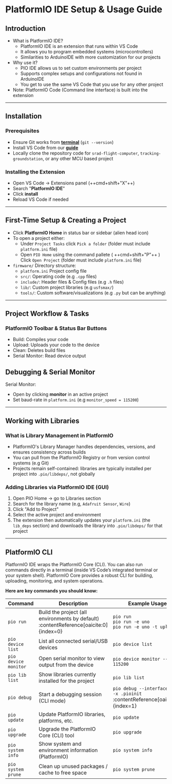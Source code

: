 # PlatformIO IDE Setup & Usage Guide

## **Introduction**

-   What is PlatformIO IDE?
    -   PlatformIO IDE is an extension that runs within VS Code
    -   It allows you to program embedded systems (microcontrollers)
    -   Similarities to ArduinoIDE with more customization for our projects
-   Why use it?
    -   PIO IDE allows us to set custom environments per project
    -   Supports complex setups and configurations not found in ArduinoIDE
    -   You get to use the same VS Code that you use for any other project
-   Note: PlatformIO Code (Command line interface) is built into the extension

---

## **Installation**

### Prerequisites

-   Ensure Git works from **[terminal](terminal.md)** (`git --version`)
-   Install VS Code from our **[guide](vscode.md)**
-   Locally clone the repository code for `srad-flight-computer`, `tracking-groundstation`, or any other MCU based project

### Installing the Extension

-   Open VS Code → Extensions panel (++cmd+shift+"X"++)
-   Search "**PlatformIO IDE**"
-   Click **install**
-   Reload VS Code if needed

---

## **First-Time Setup & Creating a Project**

-   Click **PlatformIO Home** in status bar or sidebar (alien head icon)
-   To open a project either:
    -   Under `Project Tasks` click `Pick a folder` (folder must include `platform.ini` file)
    -   Open `PIO Home` using the command pallete ( ++cmd+shift+"P"++ ) Click `Open Project` (folder must include `platform.ini` file)
-   `firmware/` Directory structure:
    -   `platform.ini` Project config file
    -   `src/`: Operating code (e.g `.cpp` files)
    -   `include/`: Header files & Config files (e.g `.h` files)
    -   `lib/`: Custom project libraries (e.g `usfsmax/`)
    -   `tools/`: Custom software/visualizations (e.g `.py` but can be anything)

---

## **Project Workflow & Tasks**

### PlatformIO Toolbar & Status Bar Buttons

-   Build: Compiles your code
-   Upload: Uploads your code to the device
-   Clean: Deletes build files
-   Serial Monitor: Read device output

## Debugging & Serial Monitor

Serial Monitor:

-   Open by clicking **monitor** in an active project
-   Set baud-rate in `platform.ini` (e.g `monitor_speed = 115200`)

---

## **Working with Libraries**

### What is Library Management in PlatformIO

-   PlatformIO's Library Manager handles dependencies, versions, and ensures consistency across builds
-   You can pull from the PlatformIO Registry or from version control systems (e.g Git)
-   Projects remain self-contained: libraries are typically installed per project into `.pio/libdeps/`, not globally

### Adding Libraries via PlatformIO IDE (GUI)

1. Open PIO Home → go to Libraries section
2. Search for the library name (e.g, `Adafruit Sensor`, `Wire`)
3. Click "Add to Project"
4. Select the active project and environment
5. The extension then automatically updates your `platform.ini` (the `lib_deps` section) and downloads the library into `.pio/libdeps/` for that project

---

## **PlatformIO CLI**

PlatformIO IDE wraps the PlatformIO Core (CLI). You can also run commands directly in a terminal (inside VS Code’s integrated terminal or your system shell). PlatformIO Core provides a robust CLI for building, uploading, monitoring, and system operations.

**Here are key commands you should know:**

| Command              | Description                                                                           | Example Usage                                                                 |
| -------------------- | ------------------------------------------------------------------------------------- | ----------------------------------------------------------------------------- |
| `pio run`            | Build the project (all environments by default) :contentReference[oaicite:0]{index=0} | `pio run` <br> `pio run -e uno` <br> `pio run -e uno -t upload`               |
| `pio device list`    | List all connected serial/USB devices                                                 | `pio device list`                                                             |
| `pio device monitor` | Open serial monitor to view output from the device                                    | `pio device monitor --baud 115200`                                            |
| `pio lib list`       | Show libraries currently installed for the project                                    | `pio lib list`                                                                |
| `pio debug`          | Start a debugging session (CLI mode)                                                  | `pio debug --interface=gdb -x .pioinit` :contentReference[oaicite:1]{index=1} |
| `pio update`         | Update PlatformIO libraries, platforms, etc.                                          | `pio update`                                                                  |
| `pio upgrade`        | Upgrade the PlatformIO Core (CLI) tool                                                | `pio upgrade`                                                                 |
| `pio system info`    | Show system and environment information (PlatformIO)                                  | `pio system info`                                                             |
| `pio system prune`   | Clean up unused packages / cache to free space                                        | `pio system prune`                                                            |
